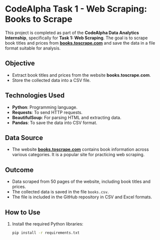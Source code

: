 # CodeAlpha Task 1 - Web Scraping: Books to Scrape

This project is completed as part of the **CodeAlpha Data Analytics Internship**, specifically for **Task 1: Web Scraping**. The goal is to scrape book titles and prices from **[books.toscrape.com](https://books.toscrape.com/)** and save the data in a file format suitable for analysis.

## Objective

- Extract book titles and prices from the website **books.toscrape.com**.
- Store the collected data into a CSV file.

## Technologies Used

- **Python**: Programming language.
- **Requests**: To send HTTP requests.
- **BeautifulSoup**: For parsing HTML and extracting data.
- **Pandas**: To save the data into CSV format.

## Data Source

- The website **[books.toscrape.com](https://books.toscrape.com/)** contains book information across various categories. It is a popular site for practicing web scraping.

## Outcome

- Data scraped from 50 pages of the website, including book titles and prices.
- The collected data is saved in the file `books.csv`.
- The file is included in the GitHub repository in CSV and Excel formats.

## How to Use

1. Install the required Python libraries:
   ```bash
   pip install -r requirements.txt
